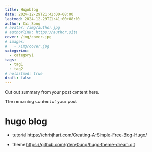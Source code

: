 ```yaml
---
title: Hugoblog
date: 2024-12-29T21:41:00+08:00
lastmod: 2024-12-29T21:41:00+08:00
author: Cai Song
# avatar: /img/author.jpg
# authorlink: https://author.site
cover: /img/cover.jpg
# images:
#   - /img/cover.jpg
categories:
  - category1
tags:
  - tag1
  - tag2
# nolastmod: true
draft: false
---
```


Cut out summary from your post content here.

<!--more-->

The remaining content of your post.
# hugo blog
* tutorial
https://chrisjhart.com/Creating-A-Simple-Free-Blog-Hugo/

* theme
https://github.com/g1eny0ung/hugo-theme-dream.git
